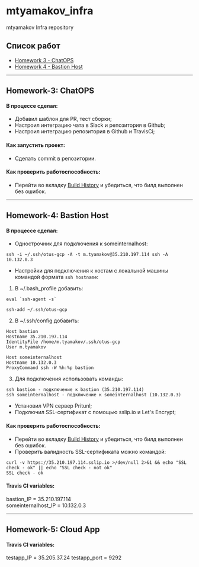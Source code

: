 

# mtyamakov_infra
mtyamakov Infra repository

## Список работ
- [Homework 3 - ChatOPS](#homework-3-chatops)
- [Homework 4 - Bastion Host](#homework-4-bastion-host)
- ---

## Homework-3: ChatOPS

#### В процессе сделал:
- Добавил шаблон для PR, тест сборки;
- Настроил интеграцию чата в Slack и репозитория в Github;
- Настроил интеграцию репозитория в Github и TravisCi;

#### Как запустить проект:
- Сделать commit в репозитории.

#### Как проверить работоспособность:
- Перейти во вкладку [Build History](https://travis-ci.com/Otus-DevOps-2019-08/mtyamakov_infra/builds "Build History") и убедиться, что билд выполнен без ошибок.
---
## Homework-4: Bastion Host

#### В процессе сделал:
- Однострочник для подключения к someinternalhost:
 ```
 ssh -i ~/.ssh/otus-gcp -A -t m.tyamakov@35.210.197.114 ssh -A 10.132.0.3
 ```
- Настройки для подключения к хостам с локальной машины командой формата ```ssh hostname```:

1. В ~/.bash_profile добавить: 
```
eval `ssh-agent -s` 
```
```
ssh-add ~/.ssh/otus-gcp
``` 

2. В ~/.ssh/config добавить:
```
Host bastion
Hostname 35.210.197.114
IdentityFile /home/m.tyamakov/.ssh/otus-gcp
User m.tyamakov
    
Host someinternalhost
Hostname 10.132.0.3
ProxyCommand ssh -W %h:%p bastion
```
3. Для подключения использовать команды:
```
ssh bastion - подключение к bastion (35.210.197.114)
ssh someinternalhost - подключение к someinternalhost (10.132.0.3)
```
- Установил VPN сервер Pritunl;
- Подключил SSL-сертификат с помощью sslip.io и Let's Encrypt;

#### Как проверить работоспособность:
- Перейти во вкладку [Build History](https://travis-ci.com/Otus-DevOps-2019-08/mtyamakov_infra/builds "Build History") и убедиться, что билд выполнен без ошибок.
- Проверить валидность SSL-сертификата можно командой:
```
curl -v https://35.210.197.114.sslip.io >/dev/null 2>&1 && echo "SSL check - ok" || echo "SSL check - not ok"
SSL check - ok
```
#### Travis CI variables:
bastion_IP = 35.210.197.114  
someinternalhost_IP = 10.132.0.3

---
## Homework-5: Cloud App

#### Travis CI variables:
testapp_IP = 35.205.37.24
testapp_port = 9292


